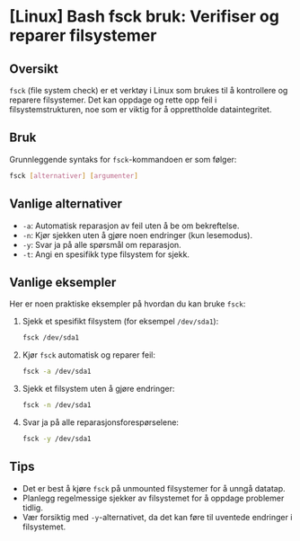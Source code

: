 # [Linux] Bash fsck bruk: Verifiser og reparer filsystemer

## Oversikt
`fsck` (file system check) er et verktøy i Linux som brukes til å kontrollere og reparere filsystemer. Det kan oppdage og rette opp feil i filsystemstrukturen, noe som er viktig for å opprettholde dataintegritet.

## Bruk
Grunnleggende syntaks for `fsck`-kommandoen er som følger:

```bash
fsck [alternativer] [argumenter]
```

## Vanlige alternativer
- `-a`: Automatisk reparasjon av feil uten å be om bekreftelse.
- `-n`: Kjør sjekken uten å gjøre noen endringer (kun lesemodus).
- `-y`: Svar ja på alle spørsmål om reparasjon.
- `-t`: Angi en spesifikk type filsystem for sjekk.

## Vanlige eksempler
Her er noen praktiske eksempler på hvordan du kan bruke `fsck`:

1. Sjekk et spesifikt filsystem (for eksempel `/dev/sda1`):

   ```bash
   fsck /dev/sda1
   ```

2. Kjør `fsck` automatisk og reparer feil:

   ```bash
   fsck -a /dev/sda1
   ```

3. Sjekk et filsystem uten å gjøre endringer:

   ```bash
   fsck -n /dev/sda1
   ```

4. Svar ja på alle reparasjonsforespørselene:

   ```bash
   fsck -y /dev/sda1
   ```

## Tips
- Det er best å kjøre `fsck` på unmounted filsystemer for å unngå datatap.
- Planlegg regelmessige sjekker av filsystemet for å oppdage problemer tidlig.
- Vær forsiktig med `-y`-alternativet, da det kan føre til uventede endringer i filsystemet.